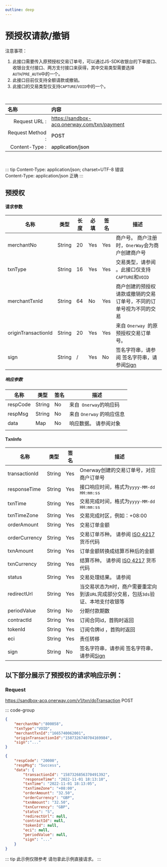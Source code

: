 ```yaml
---
outline: deep
---
```

<script setup>


import {reactive, ref, watch, onMounted, unref } from 'vue'; 
import {requestGen, secret} from "./util/utils";
import {ProductTypeEnumTable,SubProductTypeEnumTable,TxnTypeEnumTable} from "./util/constants";
import CMExample from './components/CMExample.vue';
import CMNote from './components/CMNote.vue';
import CustomPopover from './components/element-ui/CustomPopover.vue'; 
import CustomTable from "./components/element-ui/CustomTable.vue";
import {TopRight, View} from "@element-plus/icons-vue";
import { ClickOutside as vClickOutside } from 'element-plus';




</script>

# 预授权请款/撤销

注意事项：
1. 此接口需要传入原预授权交易订单号，可以通过JS-SDK收银台的下单接口、收银台支付接口、两方支付接口来获得，其中交易类型需要选择`AUTH`/`PRE_AUTH`中的一个。
2. 此接口目前仅支持全额请款或撤销。
3. 此接口的交易类型仅支持`CAPTURE`/`VOID`中的一个。


<br>

|   <div style="text-align: left;">名称</div>| 内容                                                          |
|----------------:|:---------------------------------------------------------------|
| Request URL :    | https://sandbox-acq.onerway.com/txn/payment  |
| Request Method : | <div style="color:var(--vp-c-brand-1);font-weight:500;"> POST  </div>                                                        |
| Content-Type :  | <div style="color:var(--vp-c-brand-1);font-weight:500;">application/json      </div>                                        |

<br>

<div class="alertbox3">

::: tip  Content-Type: application/json; charset=UTF-8 错误   <br>Content-Type: application/json 正确 
:::

</div>


## 预授权

#### 请求参数

<div class="custom-table bordered-table">

| 名称                  | 类型     | 长度 | 必填  | 签名  | 描述                                      |
|---------------------|--------|----|-----|-----|-----------------------------------------|
| merchantNo          | String | 20 | Yes | Yes | 商户号。 商户注册时，`OnerWay`会为商户创建商户号             |
| txnType             | String | 16 | Yes | Yes | 交易类型，请参阅  <CustomPopover title="TxnTypeEnum" width="auto" reference="TxnTypeEnum" link="/apis/enums.html#txntypeenum" ></CustomPopover>  。此接口仅支持`CAPTURE`和`VOID` |
| merchantTxnId       | String | 64 | No  | Yes | 商户创建的预授权请款或撤销的交易订单号，不同的订单号视为不同的交易       |
| originTransactionId | String | 20 | Yes | Yes | 来自 `Onerway `的原预授权交易订单号。                  |
| sign                | String | /  | Yes | No  | 签名字符串，请参阅  签名字符串，请参阅[Sign](./sign.html)                                     |


</div>

##### 响应参数


<div class="custom-table bordered-table">

| 名称       | 类型     | 签名 | 描述                  |
|----------|--------|----|---------------------|
| respCode | String | No | 来自` Onerway`的响应码     |
| respMsg  | String | No | 来自 `Onerway` 的响应信息    |
| data     | Map    | No | 响应数据。 请参阅对象    <CustomPopover title="TxnInfo" width="auto" reference="TxnInfo" link="/apis/api-direct-auth.html#txninfo" ></CustomPopover>  |
                                                                             |
</div>

#### TxnInfo

<div class="custom-table bordered-table">


| 名称            | 类型     | 签名  | 描述                                          |
|---------------|--------|-----|---------------------------------------------|
| transactionId | String | Yes | Onerway创建的交易订单号，对应商户订单号                     |
| responseTime  | String | Yes | 接口响应时间，格式为`yyyy-MM-dd HH:mm:ss`               |
| txnTime       | String | Yes | 交易完成时间，格式为`yyyy-MM-dd HH:mm:ss `              |
| txnTimeZone   | String | Yes | 交易完成时区，例如：+08:00                            |
| orderAmount   | String | Yes | 交易订单金额                                      |
| orderCurrency | String | Yes | 交易订单币种。 请参阅 [ISO 4217](https://en.wikipedia.org/wiki/ISO_4217#List_of_ISO_4217_currency_codes) 货币代码                   |
| txnAmount     | String | Yes | 订单金额转换成结算币种后的金额                             |
| txnCurrency   | String | Yes | 结算币种。 请参阅 [ISO 4217](https://en.wikipedia.org/wiki/ISO_4217#List_of_ISO_4217_currency_codes) 货币代码                     |
| status        | String | Yes | 交易处理结果。 请参阅    <CustomPopover title="TxnStatusEnum" width="auto" reference="TxnStatusEnum" link="/apis/enums.html#txnstatusenum" ></CustomPopover>                 |
| redirectUrl   | String | Yes | 当交易状态为`R`时，商户需要重定向到该`URL`完成部分交易，包括`3ds`验证、本地支付收银等 |
| periodValue   | String | No  | 分期付款期数                                      |
| contractId    | String | Yes | 订阅合同id，首购时返回                                |
| tokenId       | String | Yes | 订阅令牌id ，首购时返回                               |
| eci           | String | Yes | 责任转移                                        |
| sign          | String | No  | 签名字符串，请参阅  签名字符串，请参阅[Sign](./sign.html)                                          |


</div>



## 以下部分展示了预授权的请求响应示例： 

### Request

https://sandbox-acq.onerway.com/v1/txn/doTransaction <Badge type="tip">POST</Badge>

::: code-group

```json [Request]
{
    "merchantNo":"800058",
    "txnType":"VOID",
    "merchantTxnId":"1665740062001",
    "originTransactionId":"1587326740704169984",
    "sign":"..."
}


```


```json [Response]
{
    "respCode": "20000",
    "respMsg": "Success",
    "data": {
        "transactionId": "1587326856370491392",
        "responseTime": "2022-11-01 18:13:10",
        "txnTime": "2022-11-01 18:13:05",
        "txnTimeZone": "+08:00",
        "orderAmount": "32.50",
        "orderCurrency": "GBP",
        "txnAmount": "32.50",
        "txnCurrency": "GBP",
        "status": "S",
        "redirectUrl": null,
        "contractId": null,
        "tokenId": null,
        "eci": null,
        "periodValue": null,
        "sign": "..."
    }
}


```


<div class="alertbox4">

::: tip 此示例仅限参考 请勿拿此示例直接请求。
:::

</div>






